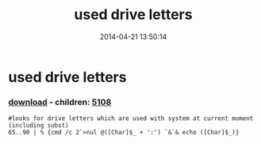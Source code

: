﻿---
pid:            5101
poster:         greg zakharov
title:          used drive letters
date:           2014-04-21 13:50:14
format:         posh
parent:         0
parent:         0
children:       5108
---

# used drive letters

### [download](5101.ps1) - children: [5108](5108.md)



```posh
#looks for drive letters which are used with system at current moment (including subst)
65..90 | % {cmd /c 2`>nul @([Char]$_ + ':') `&`& echo ([Char]$_)}
```
